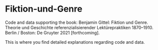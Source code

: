 # Fiktion-und-Genre
Code and data supporting the book: 
Benjamin Gittel: Fiktion und Genre. Theorie und Geschichte referenzialisierender Lektürepraktiken 1870–1910. Berlin / Boston: De Gruyter 2021 [forthcoming].

This is where you find detailed explanations regarding code and data.

